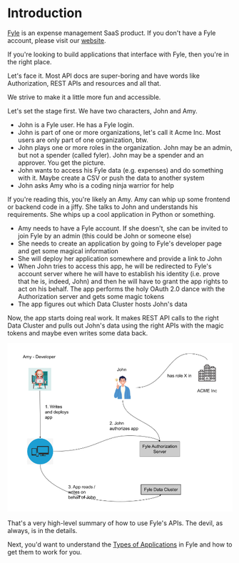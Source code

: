 # Introduction

[Fyle](https://www.fylehq.com) is an expense management SaaS product. If you don't have a Fyle account, please visit our [website](https://www.fylehq.com).

If you're looking to build applications that interface with Fyle, then you're in the right place.

Let's face it. Most API docs are super-boring and have words like Authorization, REST APIs and resources and all that.

We strive to make it a little more fun and accessible.

Let's set the stage first. We have two characters, John and Amy.

* John is a Fyle user. He has a Fyle login. 
* John is part of one or more organizations, let's call it Acme Inc. Most users are only part of one organization, btw.
* John plays one or more roles in the organization. John may be an admin, but not a spender (called fyler). John may be a spender and an approver. You get the picture.
* John wants to access his Fyle data (e.g. expenses) and do something with it. Maybe create a CSV or push the data to another system
* John asks Amy who is a coding ninja warrior for help

If you're reading this, you're likely an Amy. Amy can whip up some frontend or backend code in a jiffy. She talks to John and understands his requirements. She whips up a cool application in Python or something.

* Amy needs to have a Fyle account. If she doesn't, she can be invited to join Fyle by an admin (this could be John or someone else)
* She needs to create an application by going to Fyle's developer page and get some magical information
* She will deploy her application somewhere and provide a link to John
* When John tries to access this app, he will be redirected to Fyle's account server where he will have to establish his identity (i.e. prove that he is, indeed, John) and then he will have to grant the app rights to act on his behalf. The app performs the holy OAuth 2.0 dance with the Authorization server and gets some magic tokens
* The app figures out which Data Cluster hosts John's data

Now, the app starts doing real work. It makes REST API calls to the right Data Cluster and pulls out John's data using the right APIs with the magic tokens and maybe even writes some data back. 


<!--
focus: false
-->
![The stage](../assets/images/introduction/introduction2.png)


That's a very high-level summary of how to use Fyle's APIs. The devil, as always, is in the details. 

Next, you'd want to understand the [Types of Applications](./concepts/types-of-application.md) in Fyle and how to get them to work for you.
